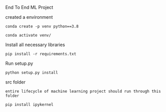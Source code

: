 End To End ML Project


created a environment
```
conda create -p venv python==3.8

conda activate venv/
```

Install all necessary libraries
```
pip install -r requirements.txt

```
Run setup.py
```
python setup.py install
```
src folder
```
entire lifecycle of machine learning project should run through this folder

```

```
pip install ipykernel
```